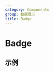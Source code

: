```yaml
---
category: Components
group: 数据展示
title: Badge
---
```


# Badge

## 示例

<code src="./demos/demo1.jsx"></code>
